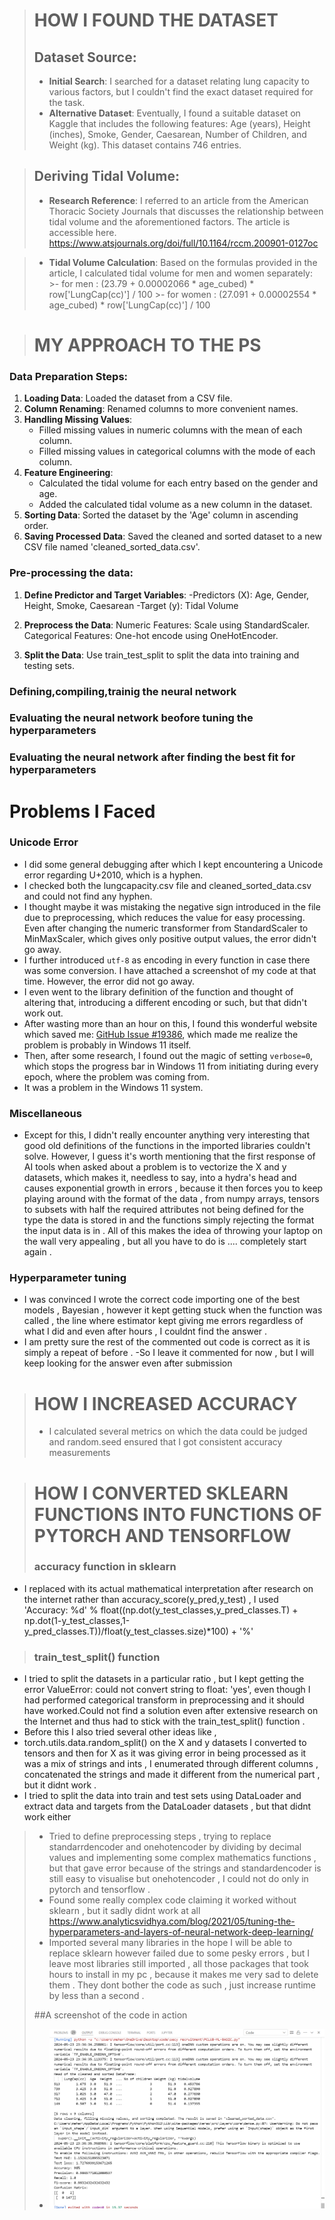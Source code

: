 ># **HOW I FOUND THE DATASET** 
>## **Dataset Source**:
>- **Initial Search**: I searched for a dataset relating lung capacity to various factors, but I couldn't find the exact dataset required for the task.
>- **Alternative Dataset**: Eventually, I found a suitable dataset on Kaggle that includes the following features: Age (years), Height (inches), Smoke, Gender, Caesarean, Number of Children, and Weight (kg). This dataset contains 746 entries.

>## **Deriving Tidal Volume**:
>- **Research Reference**: I referred to an article from the American Thoracic Society Journals that discusses the relationship between tidal volume and the aforementioned factors. The article is accessible here.
https://www.atsjournals.org/doi/full/10.1164/rccm.200901-0127oc

>- **Tidal Volume Calculation**: Based on the formulas provided in the article, I calculated tidal volume for men and women separately:
    >- for men :  (23.79 + 0.00002066 * age_cubed) * row['LungCap(cc)'] / 100
    >- for women : (27.091 + 0.00002554 * age_cubed) * row['LungCap(cc)'] / 100
    


># MY APPROACH TO THE PS 
### Data Preparation Steps:
1. **Loading Data**: Loaded the dataset from a CSV file.
2. **Column Renaming**: Renamed columns to more convenient names.
3. **Handling Missing Values**:
   - Filled missing values in numeric columns with the mean of each column.
   - Filled missing values in categorical columns with the mode of each column.
4. **Feature Engineering**: 
   - Calculated the tidal volume for each entry based on the gender and age.
   - Added the calculated tidal volume as a new column in the dataset.
5. **Sorting Data**: Sorted the dataset by the 'Age' column in ascending order.
6. **Saving Processed Data**: Saved the cleaned and sorted dataset to a new CSV file named 'cleaned_sorted_data.csv'.
### Pre-processing the data:
1. **Define Predictor and Target Variables**:
   -Predictors (X): Age, Gender, Height, Smoke, Caesarean
   -Target (y): Tidal Volume

2. **Preprocess the Data**:
Numeric Features: Scale using StandardScaler.
Categorical Features: One-hot encode using OneHotEncoder.
3. **Split the Data**: Use train_test_split to split the data into training and testing sets.

### Defining,compiling,trainig the neural network 

### Evaluating the neural network beofore tuning the hyperparameters 

### Evaluating the neural network after finding the best fit for hyperparameters 


# Problems I Faced

### Unicode Error

- I did some general debugging after which I kept encountering a Unicode error regarding U+2010, which is a hyphen.
- I checked both the lungcapacity.csv file and cleaned_sorted_data.csv and could not find any hyphen.
- I thought maybe it was mistaking the negative sign introduced in the file due to preprocessing, which reduces the value for easy processing. Even after changing the numeric transformer from StandardScaler to MinMaxScaler, which gives only positive output values, the error didn't go away.
- I further introduced `utf-8` as encoding in every function in case there was some conversion. I have attached a screenshot of my code at that time. However, the error did not go away.
- I even went to the library definition of the function and thought of altering that, introducing a different encoding or such, but that didn't work out.
- After wasting more than an hour on this, I found this wonderful website which saved me: [GitHub Issue #19386](https://github.com/keras-team/keras/issues/19386), which made me realize the problem is probably in Windows 11 itself.
- Then, after some research, I found out the magic of setting `verbose=0`, which stops the progress bar in Windows 11 from initiating during every epoch, where the problem was coming from.
- It was a problem in the Windows 11 system.

### Miscellaneous

- Except for this, I didn't really encounter anything very interesting that good old definitions of the functions in the imported libraries couldn't solve. However, I guess it's worth mentioning that the first response of AI tools when asked about a problem is to vectorize the X and y datasets, which makes it, needless to say, into a hydra's head and causes exponential growth in errors , because it then forces you to keep playing around with the format of the data , from numpy arrays, tensors to subsets with half the required attributes not being defined for the type the data is stored in and the functions simply rejecting the format the input data is in . All of this makes the idea of throwing your laptop on the wall very appealing , but all you have to do is .... completely start again . 

### Hyperparameter tuning
- I was convinced I wrote the correct code importing one of the best models , Bayesian , however it kept getting stuck when the function was called , the line where estimator kept giving me errors regardless of what I did and even after hours , I couldnt find the answer  . 
- I am pretty sure the rest of the commented out code is correct as it is simply a repeat of before .
-So I leave it commented for now , but I will keep looking for the answer even after submission 


># HOW I INCREASED ACCURACY 
>- I calculated several metrics on which the data could be judged and random.seed ensured that I got consistent accuracy measurements 

># HOW I CONVERTED SKLEARN FUNCTIONS INTO FUNCTIONS OF PYTORCH AND TENSORFLOW 
>### accuracy function in sklearn 
- I replaced with its actual mathematical interpretation after research on the internet 
 rather than accuracy_score(y_pred,y_test) , I used
'Accuracy: %d' % float((np.dot(y_test_classes,y_pred_classes.T) + np.dot(1-y_test_classes,1-y_pred_classes.T))/float(y_test_classes.size)*100) + '%'

>### train_test_split() function 
- I tried to split the datasets in a particular ratio , but I kept getting the error ValueError: could not convert string to float: 'yes', even though I had performed categorical transform in preprocessing and it should have worked.Could not find a solution even after extensive research on the Internet and thus had to stick with the train_test_split() function . 
- Before this I also tried several other ideas like , 
- torch.utils.data.random_split() on the X and y datasets I converted to tensors and then for X as it was giving error in being processed as it was a mix of strings and ints , I enumerated through different columns , concatenated the strings and made it different from the numerical part , but it didnt work .
- I tried to split the data into train and test sets using DataLoader and extract data and targets from the DataLoader datasets , but that didnt work either 

>- Tried to define preprocessing steps , trying to replace standarrdencoder and onehotencoder by dividing by decimal values and implementing some complex mathematics functions , but that gave error because of the strings and standardencoder is still easy to visualise but onehotencoder , I could not do only in pytorch and tensorflow . 
>- Found some really complex code claiming it worked without sklearn , but it sadly didnt work at all https://www.analyticsvidhya.com/blog/2021/05/tuning-the-hyperparameters-and-layers-of-neural-network-deep-learning/
>- Imported several many libraries in the hope I will be able to replace sklearn however failed due to some pesky errors , but I leave most libraries still imported , all those packages that took hours to install in my pc , because it makes me very sad to delete them . They dont bother the code as such , just increase runtime by less than a second .
>
>##A screenshot of the code in action 
>- ![Screenshot of running code.](RUNNING_CODE.png)

